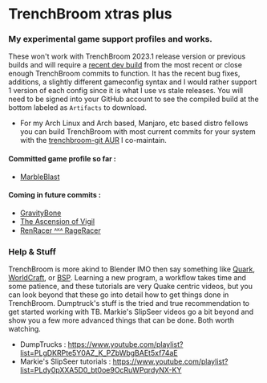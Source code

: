 # **TrenchBroom xtras plus**
### My experimental game support profiles and works.

These won't work with TrenchBroom 2023.1 release version or previous builds and will require a <a href="https://github.com/TrenchBroom/TrenchBroom/actions/runs/5419925551/" target="_BLANK">recent dev build</a> from the most recent or close enough TrenchBroom commits to function. It has the recent bug fixes, additions, a slightly different gameconfig syntax and I would rather support 1 version of each config since it is what I use vs stale releases. You will need to be signed into your GitHub account to see the compiled build at the bottom labeled as `Artifacts` to download.

- For my Arch Linux and Arch based, Manjaro, etc based distro fellows you can build TrenchBroom with most current commits for your system with the [trenchbroom-git AUR](https://aur.archlinux.org/packages/trenchbroom-git) I co-maintain.

#### Committed game profile so far :

- [MarbleBlast](https://github.com/eGax/TrenchBroom_xtras_plus/tree/main/games_wip/MarbleBlast)

#### Coming in future commits :
- [GravityBone](https://store.steampowered.com/app/974090/Gravity_Bone/)
- [The Ascension of Vigil](https://github.com/RennyC4/TAoV)
- [RenRacer ᴬᴷᴬ RageRacer](https://github.com/RennyC4/RenRacer)

### Help & Stuff
TrenchBroom is more akind to Blender IMO then say something like [Quark](https://quark.sourceforge.io/), [WorldCraft](https://web.archive.org/web/20060530014852/http://hosted.planetquake.gamespy.com/worldcraft/index2.shtm), or [BSP](https://www.bspquakeeditor.com/index.php).
Learning a new program, a workflow takes time and some patience, and these tutorials are very Quake centric videos, but you can look beyond that these go into detail how to get things done in 
TrenchBroom. Dumptruck's stuff is the tried and true recommendation to get started working with TB. Markie's SlipSeer videos go a bit beyond and show you a few more advanced things that can be done. Both worth watching.

- DumpTrucks : https://www.youtube.com/playlist?list=PLgDKRPte5Y0AZ_K_PZbWbgBAEt5xf74aE
- Markie's SlipSeer tutorials : https://www.youtube.com/playlist?list=PLdy0pXXA5D0_bt0oe9OcRuWPqrdyNX-KY

